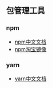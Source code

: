 ## 包管理工具

### npm
* [npm中文文档](https://www.npmjs.com.cn/)
* [npm淘宝镜像](https://npm.taobao.org/)

### yarn
* [yarn中文文档](https://yarn.bootcss.com/)
